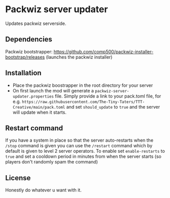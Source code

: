 # Packwiz server updater

Updates packwiz serverside.

## Dependencies

Packwiz bootstrapper: https://github.com/comp500/packwiz-installer-bootstrap/releases (launches the packwiz installer)

## Installation

- Place the packwiz boostrapper in the root directory for your server
- On first launch the mod will generate a `packwiz-server-updater.properties` file. Simply provide a link to your pack.toml file, for e.g. `https://raw.githubusercontent.com/The-Tiny-Taters/TTT-Creative/main/pack.toml` and set `should_update` to `true` and the server will update when it starts.

## Restart command

If you have a system in place so that the server auto-restarts when the `/stop` command is given you can use the `/restart` command which by default is given to level 2 server operators. To enable set `enable-restarts` to `true` and set a cooldown period in minutes from when the server starts (so players don't randomly spam the command)

## License

Honestly do whatever u want with it.
